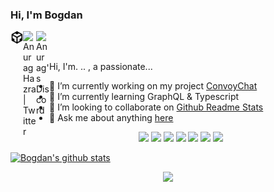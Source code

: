 ### Hi, I'm Bogdan

<a href="https://codesandbox.io/u/anuraghazra">
  <img align="left" alt="Anurag Hazra | CodeSandbox" width="20px" src="https://raw.githubusercontent.com/anuraghazra/anuraghazra/master/assets/codesandbox.svg" />
</a>
<a href="https://twitter.com/anuraghazru">
  <img align="left" alt="Anurag Hazra | Twitter" width="21px" src="https://raw.githubusercontent.com/anuraghazra/anuraghazra/master/assets/twitter.svg" />
</a>
<a href="https://discord.gg/VK4k3Br">
  <img align="left" alt="Anurag's Discord" width="21px" src="https://raw.githubusercontent.com/anuraghazra/anuraghazra/master/assets/discord-round.svg" />
</a>

<br />
<br />

Hi, I'm. .. , a passionate...

- 🔭 I’m currently working on my project [ConvoyChat](https://github.com/anuraghazra/convoychat)
- 🌱 I’m currently learning GraphQL & Typescript
- 👯 I’m looking to collaborate on [Github Readme Stats](https://github.com/anuraghazra/github-readme-stats)
- 💬 Ask me about anything [here](https://github.com/anuraghazra/anuraghazra/issues)

<p align='center'>
  <code><img src="https://img.shields.io/badge/docker%20-%230db7ed.svg?&style=for-the-badge&logo=docker&logoColor=white"/></code>
  <code><img src="https://img.shields.io/badge/AWS%20-%23FF9900.svg?&style=for-the-badge&logo=amazon-aws&logoColor=white"/></code>
  <code><img src="https://img.shields.io/badge/jenkins%20-%232C5263.svg?&style=for-the-badge&logo=jenkins&logoColor=white"/></code>
  <code><img src="https://img.shields.io/badge/github%20-%23121011.svg?&style=for-the-badge&logo=github&logoColor=white"/></code>
  <code><img src="https://img.shields.io/badge/nginx%20-%23009639.svg?&style=for-the-badge&logo=nginx&logoColor=white"/></code>
  <code><img src="https://img.shields.io/badge/mysql-%2300f.svg?&style=for-the-badge&logo=mysql&logoColor=white"/></code>
  <code><img src="https://img.shields.io/badge/-Arduino-00979D?style=for-the-badge&logo=Arduino&logoColor=white"/></code>
</p >

<!--- 
  if you have forked this to use on your profile, 
  Change the `github-readme-stats.anuraghazra1.vercel.app` to `github-readme-stats.vercel.app` 
--->

<!-- Change the `github-readme-stats.anuraghazra1.vercel.app` to `github-readme-stats.vercel.app`  -->

[![Bogdan's github stats](https://github-readme-stats.vercel.app/api?username=qSharpy)](https://github.com/anuraghazra/github-readme-stats)

<p align='center'>
  <img src="http://estruyf-github.azurewebsites.net/api/VisitorHit?user=qsharpy&repo=qsharpy&countColor=%237B1E7A" />
</p>
